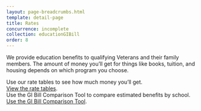 ```yaml
---
layout: page-breadcrumbs.html
template: detail-page
title: Rates
concurrence: incomplete
collection: educationGIBill
order: 8
---
```


<div class="va-introtext">

We provide education benefits to qualifying Veterans and their family members. The amount of money you’ll get for things like books, tuition, and housing depends on which program you choose. 
</div>

Use our rate tables to see how much money you’ll get. <br> [View the rate tables](http://www.benefits.va.gov/GIBILL/resources/benefits_resources/rate_tables.asp#ch33).
<br>
Use the GI Bill Comparison Tool to compare estimated benefits by school. <br> [Use the GI Bill Comparison Tool](/gi-bill-comparison-tool/).
